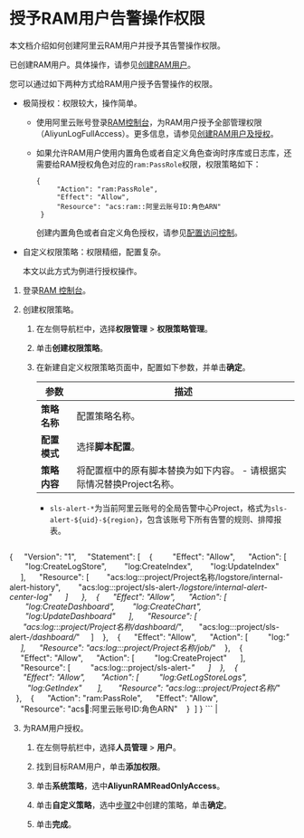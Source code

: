# 授予RAM用户告警操作权限

本文档介绍如何创建阿里云RAM用户并授予其告警操作权限。

已创建RAM用户。具体操作，请参见[创建RAM用户](/cn.zh-CN/开发指南/访问控制RAM/创建RAM用户及授权.mdsection_wz1_e6j_bdy)。

您可以通过如下两种方式给RAM用户授予告警操作的权限。

-   极简授权：权限较大，操作简单。
    -   使用阿里云账号登录[RAM控制台](https://ram.console.aliyun.com/)，为RAM用户授予全部管理权限（AliyunLogFullAccess）。更多信息，请参见[创建RAM用户及授权](/cn.zh-CN/开发指南/访问控制RAM/创建RAM用户及授权.md)。
    -   如果允许RAM用户使用内置角色或者自定义角色查询时序库或日志库，还需要给RAM授权角色对应的`ram:PassRole`权限，权限策略如下：

        ```
        {
             "Action": "ram:PassRole",
             "Effect": "Allow",
             "Resource": "acs:ram::阿里云账号ID:角色ARN"
         }
        ```

        创建内置角色或者自定义角色授权，请参见[配置访问控制](/cn.zh-CN/告警（新版）/配置访问控制.md)。

-   自定义权限策略：权限精细，配置复杂。

    本文以此方式为例进行授权操作。


1.  登录[RAM 控制台](https://ram.console.aliyun.com/)。

2.  创建权限策略。

    1.  在左侧导航栏中，选择**权限管理** \> **权限策略管理**。

    2.  单击**创建权限策略**。

    3.  在新建自定义权限策略页面中，配置如下参数，并单击**确定**。

        |参数|描述|
        |--|--|
        |**策略名称**|配置策略名称。|
        |**配置模式**|选择**脚本配置**。|
        |**策略内容**|将配置框中的原有脚本替换为如下内容。         -   请根据实际情况替换Project名称。
        -   `sls-alert-*`为当前阿里云账号的全局告警中心Project，格式为`sls-alert-${uid}-${region}`，包含该账号下所有告警的规则、排障报表。
        ```
{
    "Version": "1",
    "Statement": [
   {
        "Effect": "Allow",
     "Action": [
       "log:CreateLogStore",
       "log:CreateIndex",
       "log:UpdateIndex"
     ],
     "Resource": [
       "acs:log:*:*:project/Project名称/logstore/internal-alert-history",
       "acs:log:*:*:project/sls-alert-*/logstore/internal-alert-center-log"
     ]
     },
   {
     "Effect": "Allow",
     "Action": [
       "log:CreateDashboard",
       "log:CreateChart",
       "log:UpdateDashboard"
     ],
     "Resource": [
      "acs:log:*:*:project/Project名称/dashboard/*",
      "acs:log:*:*:project/sls-alert-*/dashboard/*"
    ]
   },
   {
     "Effect": "Allow",
     "Action": [
        "log:*"
     ],
     "Resource": "acs:log:*:*:project/Project名称/job/*"
   },
   {
     "Effect": "Allow",
     "Action": [
        "log:CreateProject"
     ],
     "Resource": [
        "acs:log:*:*:project/sls-alert-*"
     ]
   },
   {
      "Effect": "Allow",
      "Action": [
        "log:GetLogStoreLogs",
        "log:GetIndex"
      ],
      "Resource": "acs:log:*:*:project/Project名称/*"
   },
   {
     "Action": "ram:PassRole",
     "Effect": "Allow",
     "Resource": "acs:ram::阿里云账号ID:角色ARN"
   }
 ]
}
        ``` |

3.  为RAM用户授权。

    1.  在左侧导航栏中，选择**人员管理** \> **用户**。

    2.  找到目标RAM用户，单击**添加权限**。

    3.  单击**系统策略**，选中**AliyunRAMReadOnlyAccess**。

    4.  单击**自定义策略**，选中[步骤2](#task_2045213/step_0ac_f3o_w3i)中创建的策略，单击**确定**。

    5.  单击**完成**。


